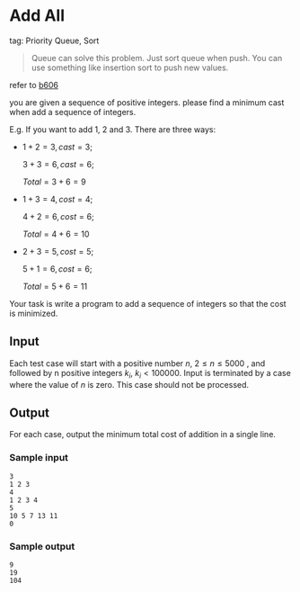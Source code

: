 # Add All

tag: Priority Queue, Sort

> Queue can solve this problem. Just sort queue when push.
> You can use something like insertion sort to push new values.

refer to [b606](https://zerojudge.tw/ShowProblem?problemid=b606)

you are given a sequence of positive integers. please find a minimum cast when add a sequence of integers.

E.g. If you want to add 1, 2 and 3. There are three ways:

- $1+2=3, cast=3;$

  $3+3=6, cast=6;$

  $Total = 3+6 = 9$

- $1+3=4, cost=4;$

  $4+2=6, cost=6;$

  $Total = 4+6 = 10$

- $2+3=5, cost=5;$

  $5+1=6, cost = 6;$

  $Total = 5+6 = 11$

Your task is write a program to add a sequence of integers so that the cost is minimized.

## Input

Each test case will start with a positive number $n$, $2 \le n \le 5000$ , and followed by n positive integers $k_i$, $k_i \lt 100000$. Input is terminated by a case where the value of $n$ is zero. This case should not be processed.

## Output

For each case, output the minimum total cost of addition in a single line.

### Sample input

```plain
3
1 2 3
4
1 2 3 4
5
10 5 7 13 11
0

```

### Sample output

```plain
9
19
104

```
